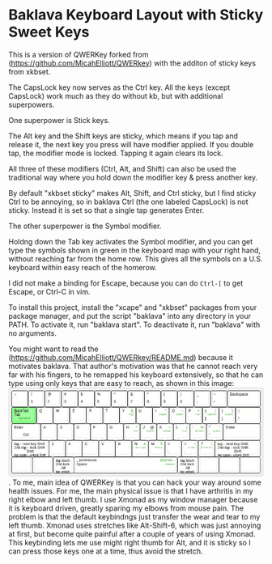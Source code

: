 # Baklava Keyboard Layout with Sticky Sweet Keys

This is a version of QWERKey forked from (https://github.com/MicahElliott/QWERkey) with the additon of sticky keys from xkbset.

The CapsLock key now serves as the Ctrl key.
All the keys (except CapsLock) work much as they do without kb,
but with additional superpowers.

One superpower is Stick keys.

The Alt key and the Shift keys are sticky, which means if you tap and release it,
the next key you press will have modifier applied.
If you double tap, the modifier mode is locked.
Tapping it again clears its lock.

All three of these modifiers (Ctrl, Alt, and Shift) can also
be used the traditional way where you hold down the modifier key & press another key. 

By default "xkbset sticky" makes Alt, Shift, and Ctrl sticky,
but I find sticky Ctrl to be annoying,
so in baklava Ctrl (the one labeled CapsLock) is not sticky. 
Instead it is set so that a single tap generates Enter.

The other superpower is the Symbol modifier.  

Holdng down the Tab key activates the Symbol modifier,
and you can get type the symbols shown in green in the keyboard map with your right hand,
without reaching far from the home row.  This gives all the symbols on a U.S. keyboard within easy reach of the homerow.

I did not make a binding for Escape,
because you can do ```Ctrl-[``` to get Escape, or Ctrl-C in vim.

To install this project, install the "xcape" and "xkbset" packages from your package manager,
and put the script "baklava" into any directory in your PATH.
To activate it, run "baklava start".  To deactivate it, run "baklava" with no arguments.

You might want to read the (https://github.com/MicahElliott/QWERkey/README.md) because it motivates baklava.
That author's motivation was that he cannot reach very far with his fingers,
to he remapped his keyboard extensively, so that he can type using only keys that are easy to reach, as shown in this image:
 ![keymap diagram](https://github.com/jganong/QWERkey/blob/master/keyboard-layout.png).
To me, main idea of QWERKey is that you can hack your way around some health issues.
For me, the main physical issue is that I have arthritis in my right elbow and left thumb.
I use Xmonad as my window manager because it is keyboard driven, greatly sparing my elbows from mouse pain.
The problem is that the default keybindngs just transfer the wear and tear to my left thumb.
Xmonad uses stretches like Alt-Shift-6, which was just annoying at first, but
become quite painful after a couple of years of using Xmonad.
This keybinding lets me use might right thumb for Alt, and it is sticky 
so I can press those keys one at a time, thus avoid the stretch.
